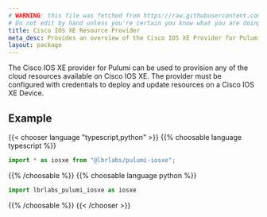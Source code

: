 ```yaml
---
# WARNING: this file was fetched from https://raw.githubusercontent.com/lbrlabs/pulumi-iosxe/v0.0.1/docs/_index.md
# Do not edit by hand unless you're certain you know what you are doing!
title: Cisco IOS XE Resource Provider
meta_desc: Provides an overview of the Cisco IOS XE Provider for Pulumi.
layout: package
---
```


The Cisco IOS XE provider for Pulumi can be used to provision any of the cloud resources available on Cisco IOS XE.
The provider must be configured with credentials to deploy and update resources on a Cisco IOS XE Device.

## Example

{{< chooser language "typescript,python" >}}
{{% choosable language typescript %}}

```typescript
import * as iosxe from "@lbrlabs/pulumi-iosxe";
```

{{% /choosable %}}
{{% choosable language python %}}

```python
import lbrlabs_pulumi_iosxe as iosxe
```

{{% /choosable %}}
{{< /chooser >}}
